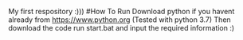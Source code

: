 My first respository :)))
#How To Run
Download python if you havent already from https://www.python.org (Tested with python 3.7)
Then download the code 
run start.bat and input the required information :)
